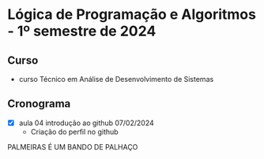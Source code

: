 <h1 aline="center">
  Lógica de Programação e Algoritmos - 1º semestre de 2024
  </h1>

## Curso
- curso Técnico em Análise de Desenvolvimento de Sistemas

## Cronograma 
- [x] aula 04 introdução ao github 07/02/2024
   - Criação do perfil no github


PALMEIRAS É UM BANDO DE PALHAÇO 
